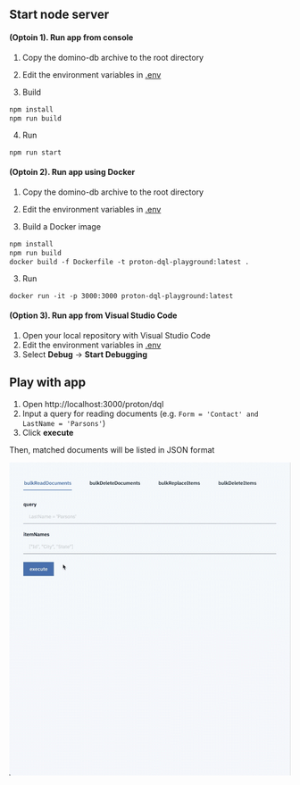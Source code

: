 ## Start node server
#### (Optoin 1). Run app from console
1. Copy the domino-db archive to the root directory

2. Edit the environment variables in [.env](.env)

3.  Build
```
npm install
npm run build
```

4.  Run
```
npm run start
```

#### (Optoin 2). Run app using Docker

1. Copy the domino-db archive to the root directory

2. Edit the environment variables in [.env](.env)

3.  Build a Docker image
```
npm install
npm run build
docker build -f Dockerfile -t proton-dql-playground:latest .
```

3.  Run
```
docker run -it -p 3000:3000 proton-dql-playground:latest
```

#### (Option 3). Run app from Visual Studio Code
1. Open your local repository with Visual Studio Code
1. Edit the environment variables in [.env](.env)
1. Select **Debug** -> **Start Debugging**

## Play with app
1. Open http://localhost:3000/proton/dql
1. Input a query for reading documents (e.g. `Form = 'Contact' and LastName = 'Parsons'`)
1. Click **execute**

Then, matched documents will be listed in JSON format

![](screenrecording.gif)